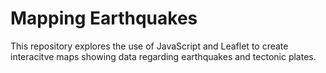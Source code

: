 # Mapping Earthquakes
This repository explores the use of JavaScript and Leaflet to create interacitve maps showing data regarding earthquakes and tectonic plates. 